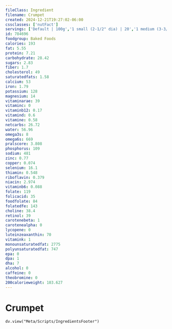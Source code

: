 ```yaml
---
fileClass: Ingredient
filename: Crumpet
created: 2024-12-21T19:27:02-06:00
cssclasses: ['nutFact']
servings: ['Default | 100g','1 small (2-1/2" dia) | 20','1 medium (3-3/4" dia) | 45','1 large (4-1/2" dia) | 65']
id: 784696
foodgroup: Baked Foods
calories: 193
fat: 5.55
protein: 7.21
carbohydrate: 28.42
sugars: 2.83
fiber: 1.7
cholesterol: 49
saturatedfats: 1.58
calcium: 53
iron: 1.79
potassium: 128
magnesium: 14
vitaminarae: 39
vitaminc: 0
vitaminb12: 0.17
vitamind: 0.6
vitamine: 0.58
netcarbs: 26.72
water: 56.96
omega3s: 8
omega6s: 669
pralscore: 3.808
phosphorus: 109
sodium: 481
zinc: 0.77
copper: 0.074
selenium: 16.1
thiamin: 0.548
riboflavin: 0.379
niacin: 2.974
vitaminb6: 0.088
folate: 119
folicacid: 35
foodfolate: 84
folatedfe: 143
choline: 38.4
retinol: 39
carotenebeta: 1
carotenealpha: 0
lycopene: 0
luteinzeaxanthin: 70
vitamink: 1
monounsaturatedfat: 2775
polyunsaturatedfat: 747
epa: 0
dpa: 1
dha: 7
alcohol: 0
caffeine: 0
theobromine: 0
200calorieweight: 103.627
---
```


# Crumpet

```dataviewjs
dv.view("Meta/Scripts/IngredientsFooter")
```